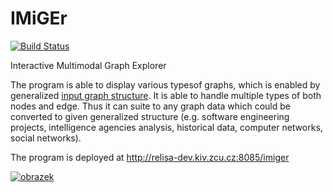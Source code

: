 # IMiGEr
[![Build Status](https://travis-ci.org/kiv-hkmm/IMiGEr.svg?branch=master)](https://travis-ci.org/kiv-hkmm/IMiGEr)

Interactive Multimodal Graph Explorer

The program is able to display various typesof  graphs,  which  is  enabled  by  generalized  [input graph  structure](https://github.com/ReliSA/IMiGEr/blob/devel/documents/IMiGEr/IMiGEr_raw_input_format.pdf).   It  is  able  to  handle  multiple  types of  both  nodes  and  edge.   Thus  it  can  suite  to  any graph  data  which  could  be  converted  to  given  generalized structure (e.g. software engineering projects, intelligence  agencies  analysis,  historical  data,  computer  networks,  social networks).  

The program is deployed at http://relisa-dev.kiv.zcu.cz:8085/imiger


[![obrazek](https://github.com/ReliSA/IMiGEr/blob/devel/documents/IMiGEr/IMiGEr_11_2018.png)]()
